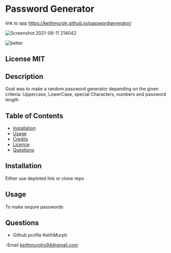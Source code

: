 
#  Password Generator

link to app
https://keithmurph.github.io/passwordgenerator/


![Screenshot 2021-08-11 214042](https://user-images.githubusercontent.com/85463607/129139191-aa26e0ab-5d73-4e12-a590-86542c41a297.png)

![better ](https://user-images.githubusercontent.com/85463607/129139287-a644bb2b-e2ef-44d8-8014-9bf5f0966d1d.png)




 ## License  MIT


 ## Description
 Goal was to make a random password generator depanding on the given criteria: Uppercase, LowerCase, special Characters, numbers and password length

 ## Table of Contents
 - [Installation](#howToInstall)
 - [Usage](#usage)
 - [Credits](#credits)
 - [Licence](#license)
 - [Questions](#questions)

 ## Installation
 Either use deploted link or clone repo

 ## Usage
 To make sequre passwords
    
   



 ## Questions

 - Github profile
  KeithMurph

  -Email
  keithmurphy94@gmail.com








